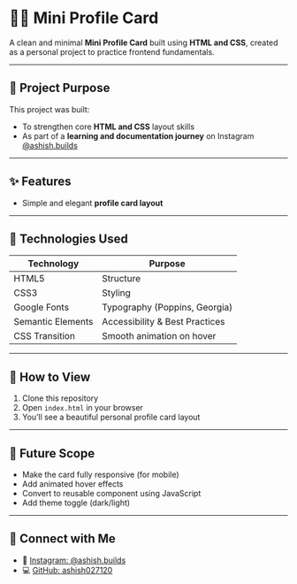 # 🧑‍💻 Mini Profile Card

A clean and minimal **Mini Profile Card** built using **HTML and CSS**, created as a personal project to practice frontend fundamentals.

---

## 🧾 Project Purpose

This project was built:
- To strengthen core **HTML and CSS** layout skills  
- As part of a **learning and documentation journey** on Instagram [@ashish.builds](https://www.instagram.com/ashish.builds)

---

## ✨ Features

- Simple and elegant **profile card layout**

---

## 🧰 Technologies Used

| Technology       | Purpose                         |
|------------------|----------------------------------|
| HTML5            | Structure                        |
| CSS3             | Styling                          |
| Google Fonts     | Typography (Poppins, Georgia)    |
| Semantic Elements| Accessibility & Best Practices   |
| CSS Transition   | Smooth animation on hover        |
---

## 🚀 How to View

1. Clone this repository  
2. Open `index.html` in your browser  
3. You’ll see a beautiful personal profile card layout

---

## 🌈 Future Scope

- Make the card fully responsive (for mobile)  
- Add animated hover effects  
- Convert to reusable component using JavaScript  
- Add theme toggle (dark/light)

---

## 🔗 Connect with Me

- 📸 [Instagram: @ashish.builds](https://www.instagram.com/ashish.builds/)
- 💻 [GitHub: ashish027120](https://github.com/ashish027120)
